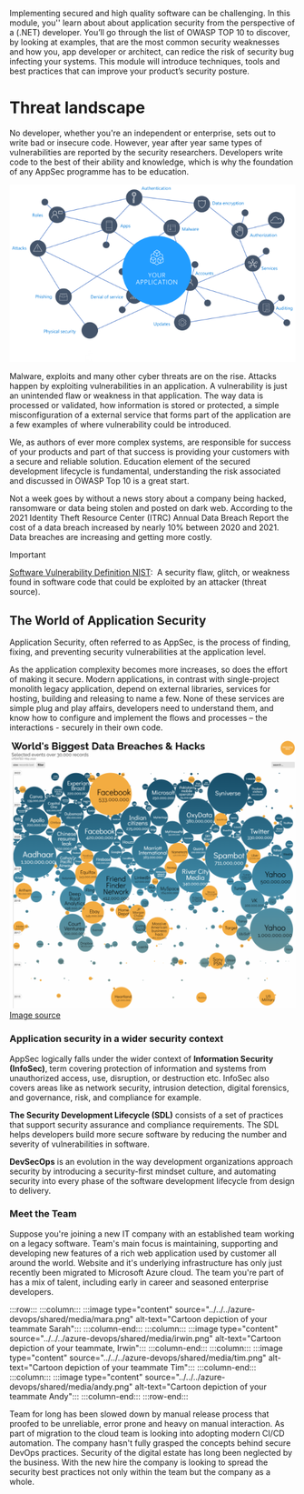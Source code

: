 Implementing secured and high quality software can be challenging. In this module, you'' learn about  about application security from the perspective of a (.NET) developer. You’ll go through the list of OWASP TOP 10 to discover, by looking at examples, that are the most common security weaknesses and how you, app developer or architect, can redice the risk of security bug infecting your systems. This module will introduce techniques, tools and best practices that can improve your product’s security posture.

<!-- ![Security culture, delivery and automation cogs work better with CI, shift left and automation](../media/security-in-devops.png) -->
# Threat landscape

No developer, whether you're an independent or enterprise, sets out to write bad or insecure code. However, year after year same types of vulnerabilities are reported by the security researchers. Developers write code to the best of their ability and knowledge, which is why the foundation of any AppSec programme has to be education.

![Application Security](../media/appsec.png)

Malware, exploits and many other cyber threats are on the rise. Attacks happen by exploiting vulnerabilities in an application. A vulnerability is just an unintended flaw or weakness in that application. The way data is processed or validated, how information is stored or protected, a simple misconfiguration of a external service that forms part of the application are a few examples of where vulnerability could be introduced.

We, as authors of ever more complex systems, are responsible for success of your products and part of that success is providing your customers with a secure and reliable solution. Education element of the secured development lifecycle is fundamental, understanding the risk associated and discussed in OWASP Top 10 is a great start.

Not a week goes by without a news story about a company being hacked, ransomware or data being stolen and posted on dark web. According to the 2021 Identity Theft Resource Center (ITRC) Annual Data Breach Report the cost of a data breach increased by nearly 10% between 2020 and 2021. Data breaches are increasing and getting more costly.

> [!IMPORTANT]
> [Software Vulnerability Definition NIST](https://csrc.nist.gov/glossary/term/Software_Vulnerability):
> A security flaw, glitch, or weakness found in software code that could be exploited by an attacker (threat source).

## The World of Application Security

Application Security, often referred to as AppSec, is the process of finding, fixing, and preventing security vulnerabilities at the application level.

As the application complexity becomes more increases, so does the effort of making it secure. Modern applications, in contrast with single-project monolith legacy application, depend on external libraries, services for hosting, building and releasing to name a few.
None of these services are simple plug and play affairs, developers need to understand them, and know how to configure and implement the flows and processes – the interactions - securely in their own code.

![Security culture, delivery and automation cogs work better with CI, Shift left and automation](../media/worlds-breaches.png)
[Image source](https://www.informationisbeautiful.net/visualizations/worlds-biggest-data-breaches-hacks/)

### Application security in a wider security context​

AppSec logically falls under the wider context of **Information Security (InfoSec)**, term covering protection of information and systems from unauthorized access, use, disruption, or destruction etc. InfoSec also covers areas like as network security, intrusion detection, digital forensics, and governance, risk, and compliance for example.

**The Security Development Lifecycle (SDL)** consists of a set of practices that support security assurance and compliance requirements. The SDL helps developers build more secure software by reducing the number and severity of vulnerabilities in software.

**DevSecOps** is an evolution in the way development organizations approach security by introducing a security-first mindset culture, and automating security into every phase of the software development lifecycle from design to delivery.​

### Meet the Team

Suppose you're joining a new IT company with an established team working on a legacy software. Team's main focus is maintaining, supporting and developing new features of a rich web application used by customer all around the world. Website and it's underlying infrastructure has only just recently been migrated to Microsoft Azure cloud.
The team you're part of has a mix of talent, including early in career and seasoned enterprise developers.

:::row:::
    :::column:::
        :::image  type="content" source="../../../azure-devops/shared/media/mara.png" alt-text="Cartoon depiction of your teammate Sarah":::
    :::column-end:::
    :::column:::
        :::image  type="content" source="../../../azure-devops/shared/media/irwin.png" alt-text="Cartoon depiction of your teammate, Irwin":::
    :::column-end:::
    :::column:::
        :::image  type="content" source="../../../azure-devops/shared/media/tim.png" alt-text="Cartoon depiction of your teammate Tim":::
    :::column-end:::
    :::column:::
        :::image  type="content" source="../../../azure-devops/shared/media/andy.png" alt-text="Cartoon depiction of your teammate Andy":::
    :::column-end:::
:::row-end:::

Team for long has been slowed down by manual release process that proofed to be unreliable, error prone and heavy on manual interaction. As part of migration to the cloud team is looking into adopting modern CI/CD automation.
The company hasn't fully grasped the concepts behind secure DevOps practices. Security of the digital estate has long been neglected by the business. With the new hire the company is looking to spread the security best practices not only within the team but the company as a whole.
